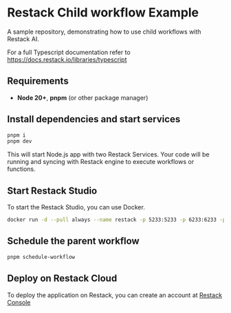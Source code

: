 # Restack Child workflow Example

A sample repository, demonstrating how to use child workflows with Restack AI.

For a full Typescript documentation refer to <https://docs.restack.io/libraries/typescript>

## Requirements

- **Node 20+**, **pnpm** (or other package manager)

## Install dependencies and start services

```bash
pnpm i
pnpm dev
```

This will start Node.js app with two Restack Services. Your code will be running and syncing with Restack engine to execute workflows or functions.

## Start Restack Studio

To start the Restack Studio, you can use Docker.

```bash
docker run -d --pull always --name restack -p 5233:5233 -p 6233:6233 -p 7233:7233 -p 9233:9233 ghcr.io/restackio/restack:main
```

## Schedule the parent workflow

```bash
pnpm schedule-workflow
```

## Deploy on Restack Cloud

To deploy the application on Restack, you can create an account at [Restack Console](https://console.restack.io)
